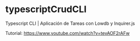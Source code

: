 # typescriptCrudCLI

Typescript CLI | Aplicación de Tareas con Lowdb y Inquirer.js

Tutorial:
https://www.youtube.com/watch?v=tevAOF2rAFw
